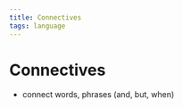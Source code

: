 ```yaml
---
title: Connectives
tags: language
---
```


# Connectives
- connect words, phrases (and, but, when)
































































































